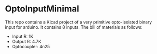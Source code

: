 # OptoInputMinimal
This repo contains a Kicad project of a very primitive opto-isolated binary input for arduino. It contains 8 inputs. The bill of materials as follows:

* Input R: 1K
* Output R: 4.7K
* Optocoupler: 4n25
